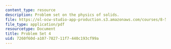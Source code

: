 ```yaml
---
content_type: resource
description: Problem set on the physics of solids.
file: https://ol-ocw-studio-app-production.s3.amazonaws.com/courses/8-512-theory-of-solids-ii-spring-2009/7260f60da107782711f7440c193cf99a_MIT8_512s09_pset05.pdf
file_type: application/pdf
resourcetype: Document
title: Problem Set 4
uid: 7260f60d-a107-7827-11f7-440c193cf99a
---
```

